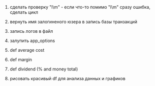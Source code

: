 1. сделать проверку "l\m" - если что-то помимо "l\m" сразу ошибка, сделать цикл 
2. вернуть имя залогиненого юзера в запись базы транзакций 
3. запись логов в файл
4. залупить app_options




2. def average cost
3. def margin
4. def dividend (% and money total)
5. рисовать красивый df  для анализа данных и графиков

